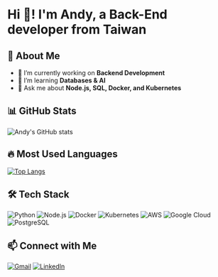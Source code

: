 # Hi 👋! I'm Andy, a Back-End developer from Taiwan

## 🚀 About Me
- 🔭 I’m currently working on **Backend Development**
- 🌱 I’m learning **Databases & AI**
- 💬 Ask me about **Node.js, SQL, Docker, and Kubernetes**

## 📊 GitHub Stats
![Andy's GitHub stats](https://github-readme-stats.vercel.app/api?username=onlyjackfrost&show_icons=true&theme=dark)

## 🔥 Most Used Languages
[![Top Langs](https://github-readme-stats.vercel.app/api/top-langs/?username=onlyjackfrost&layout=compact&theme=dark)](https://github.com/anuraghazra/github-readme-stats)

## 🛠️ Tech Stack
![Python](https://img.shields.io/badge/-Python-3776AB?style=flat-square&logo=python&logoColor=white)
![Node.js](https://img.shields.io/badge/-Node.js-339933?style=flat-square&logo=node.js&logoColor=white)
![Docker](https://img.shields.io/badge/-Docker-2496ED?style=flat-square&logo=docker&logoColor=white)
![Kubernetes](https://img.shields.io/badge/-Kubernetes-2496ED?style=flat-square&logo=Kubernetes&logoColor=white)
![AWS](https://img.shields.io/badge/-AWS-FF9900?style=flat-square&logo=amazonaws&logoColor=white)
![Google Cloud](https://img.shields.io/badge/-Google%20Cloud-4285F4?style=flat-square&logo=google-cloud&logoColor=white)
![PostgreSQL](https://img.shields.io/badge/-PostgreSQL-336791?style=flat-square&logo=postgresql&logoColor=white)

## 📫 Connect with Me
[![Gmail](https://img.shields.io/badge/-Gmail-D14836?style=flat-square&logo=gmail&logoColor=white)](mailto:onlyjackfrost@gmail.com)
[![LinkedIn](https://img.shields.io/badge/-LinkedIn-0077B5?style=flat-square&logo=linkedin&logoColor=white)]([https://www.linkedin.com/in/your-profile](https://www.linkedin.com/in/hsiang-pu-yen-00371716a/))
